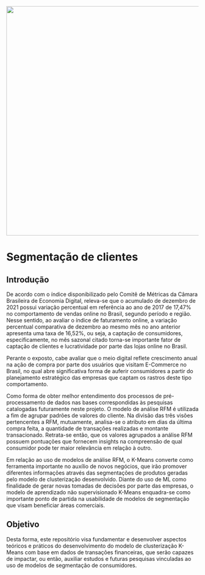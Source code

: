 

<p align="center">
  <img width="600" height="600" src="[[https://simpleads.com.br/wp-content/uploads/2018/05/191576-segmentacao-de-mercado-conheca-3-grandes-conceitos-do-marketing-1.jpg](https://www.jornalismo.ufv.br/cinecom/wp-content/uploads/2021/06/reality-show.jpg)](https://site.helprace.com/wp-content/uploads/2019/02/customer-segmentation.png)">
</p>

# Segmentação de clientes

## Introdução
De acordo com o índice disponibilizado pelo Comitê de Métricas da Câmara Brasileira de Economia Digital, releva-se que o acumulado de dezembro de 2021 possui variação percentual em referência ao ano de 2017 de 17,47% no comportamento de vendas online no Brasil, segundo período e região. Nesse sentido, ao avaliar o índice de faturamento online, a variação percentual comparativa de dezembro ao mesmo mês no ano anterior apresenta uma taxa de 16,52%, ou seja, a captação de consumidores, especificamente, no mês sazonal citado torna-se importante fator de captação de clientes e lucratividade por parte das lojas online no Brasil.

Perante o exposto, cabe avaliar que o meio digital reflete crescimento anual na ação de compra por parte dos usuários que visitam E-Commerce no Brasil, no qual abre significativa forma de auferir consumidores a partir do planejamento estratégico das empresas que captam os rastros deste tipo comportamento.

Como forma de obter melhor entendimento dos processos de pré-processamento de dados nas bases correspondidas às pesquisas catalogadas futuramente neste projeto. O modelo de análise RFM é utilizada a fim de agrupar padrões de valores do cliente. Na divisão das três visões pertencentes a RFM, mutuamente, analisa-se o atributo em dias da última compra feita, a quantidade de transações realizadas e montante transacionado. Retrata-se então, que os valores agrupados a análise RFM possuem pontuações que fornecem insights na compreensão de qual consumidor pode ter maior relevância em relação à outro.

Em relação ao uso de modelos de análise RFM, o K-Means converte como ferramenta importante no auxílio de novos negócios, que irão promover diferentes informações através das segmentações de produtos geradas pelo modelo de clusterização desenvolvido. Diante do uso de ML como finalidade de gerar novas tomadas de decisões por parte das empresas, o modelo de aprendizado não supervisionado K-Means enquadra-se como importante ponto de partida na usabilidade de modelos de segmentação que visam beneficiar áreas comerciais. 

## Objetivo

Desta forma, este repositório visa fundamentar e desenvolver aspectos teóricos e práticos do desenvolvimento do modelo de clusterização K-Means com base em dados de transações financeiras, que serão capazes de impactar, ou então, auxiliar estudos e futuras pesquisas vinculadas ao uso de modelos de segmentação de consumidores.
